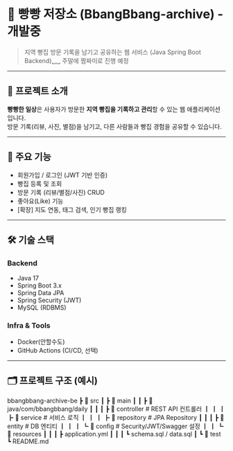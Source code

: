 # 🍞 빵빵 저장소 (BbangBbang-archive) - 개발중

> 지역 빵집 방문 기록을 남기고 공유하는 웹 서비스 (Java Spring Boot Backend)␣␣
> 주말에 짬짜미로 진행 예정

---

## 📌 프로젝트 소개
**빵빵한 일상**은 사용자가 방문한 **지역 빵집을 기록하고 관리**할 수 있는 웹 애플리케이션입니다.  
방문 기록(리뷰, 사진, 별점)을 남기고, 다른 사람들과 빵집 경험을 공유할 수 있습니다.  

---

## 🚀 주요 기능
- 회원가입 / 로그인 (JWT 기반 인증)
- 빵집 등록 및 조회
- 방문 기록 (리뷰/별점/사진) CRUD
- 좋아요(Like) 기능
- [확장] 지도 연동, 태그 검색, 인기 빵집 랭킹

---

## 🛠 기술 스택
### Backend
- Java 17  
- Spring Boot 3.x  
- Spring Data JPA  
- Spring Security (JWT)  
- MySQL (RDBMS)  

### Infra & Tools
- Docker(안할수도)
- GitHub Actions (CI/CD, 선택)  

---

## 🗂 프로젝트 구조 (예시)
bbangbbang-archive-be
┣ 📂 src
┃ ┣ 📂 main
┃ ┃ ┣ 📂 java/com/bbangbbang/daily
┃ ┃ ┃ ┣ 📂 controller # REST API 컨트롤러
┃ ┃ ┃ ┣ 📂 service # 서비스 로직
┃ ┃ ┃ ┣ 📂 repository # JPA Repository
┃ ┃ ┃ ┣ 📂 entity # DB 엔티티
┃ ┃ ┃ ┗ 📂 config # Security/JWT/Swagger 설정
┃ ┃ ┗ 📂 resources
┃ ┃ ┃ ┣ application.yml
┃ ┃ ┃ ┗ schema.sql / data.sql
┃ ┗ 📂 test
┗ README.md
